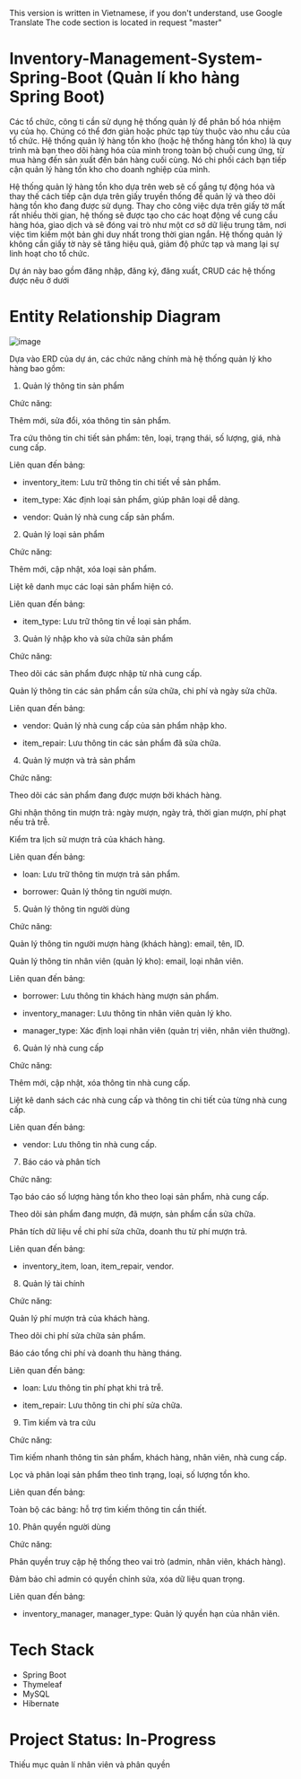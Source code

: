 This version is written in Vietnamese, if you don't understand, use Google Translate
The code section is located in request "master"
# Inventory-Management-System-Spring-Boot (Quản lí kho hàng Spring Boot)

Các tổ chức, công ti cần sử dụng hệ thống quản lý để phân bố hóa nhiệm vụ của họ. Chúng có thể đơn giản hoặc phức tạp tùy thuộc vào nhu cầu của tổ chức. Hệ thống quản lý hàng tồn kho (hoặc hệ thống hàng tồn kho) là quy trình mà bạn theo dõi hàng hóa của mình trong toàn bộ chuỗi cung ứng, từ mua hàng đến sản xuất đến bán hàng cuối cùng. Nó chi phối cách bạn tiếp cận quản lý hàng tồn kho cho doanh nghiệp của mình.

Hệ thống quản lý hàng tồn kho dựa trên web sẽ cố gắng tự động hóa và thay thế cách tiếp cận dựa trên giấy truyền thống để quản lý và theo dõi hàng tồn kho đang được sử dụng. Thay cho công việc dựa trên giấy tờ mất rất nhiều thời gian, hệ thống sẽ được tạo cho các hoạt động về cung cầu hàng hóa, giao dịch và sẽ đóng vai trò như một cơ sở dữ liệu trung tâm, nơi việc tìm kiếm một bản ghi duy nhất trong thời gian ngắn. Hệ thống quản lý không cần giấy tờ này sẽ tăng hiệu quả, giảm độ phức tạp và mang lại sự linh hoạt cho tổ chức.

Dự án này bao gồm đăng nhập, đăng ký, đăng xuất, CRUD các hệ thống được nêu ở dưới
# Entity Relationship Diagram
![image](https://github.com/user-attachments/assets/59718a5f-7ce2-48d1-a9af-732e1f4c36d0)

Dựa vào ERD của dự án, các chức năng chính mà hệ thống quản lý kho hàng bao gồm:

1. Quản lý thông tin sản phẩm

Chức năng:

Thêm mới, sửa đổi, xóa thông tin sản phẩm.

Tra cứu thông tin chi tiết sản phẩm: tên, loại, trạng thái, số lượng, giá, nhà cung cấp.

Liên quan đến bảng:

- inventory_item: Lưu trữ thông tin chi tiết về sản phẩm.

- item_type: Xác định loại sản phẩm, giúp phân loại dễ dàng.

- vendor: Quản lý nhà cung cấp sản phẩm.

2. Quản lý loại sản phẩm

Chức năng:

Thêm mới, cập nhật, xóa loại sản phẩm.

Liệt kê danh mục các loại sản phẩm hiện có.

Liên quan đến bảng:

- item_type: Lưu trữ thông tin về loại sản phẩm.

3. Quản lý nhập kho và sửa chữa sản phẩm

Chức năng:

Theo dõi các sản phẩm được nhập từ nhà cung cấp.

Quản lý thông tin các sản phẩm cần sửa chữa, chi phí và ngày sửa chữa.

Liên quan đến bảng:

- vendor: Quản lý nhà cung cấp của sản phẩm nhập kho.

- item_repair: Lưu thông tin các sản phẩm đã sửa chữa.

4. Quản lý mượn và trả sản phẩm

Chức năng:

Theo dõi các sản phẩm đang được mượn bởi khách hàng.

Ghi nhận thông tin mượn trả: ngày mượn, ngày trả, thời gian mượn, phí phạt nếu trả trễ.

Kiểm tra lịch sử mượn trả của khách hàng.

Liên quan đến bảng:

- loan: Lưu trữ thông tin mượn trả sản phẩm.

- borrower: Quản lý thông tin người mượn.

5. Quản lý thông tin người dùng

Chức năng:

Quản lý thông tin người mượn hàng (khách hàng): email, tên, ID.

Quản lý thông tin nhân viên (quản lý kho): email, loại nhân viên.

Liên quan đến bảng:

- borrower: Lưu thông tin khách hàng mượn sản phẩm.

- inventory_manager: Lưu thông tin nhân viên quản lý kho.

- manager_type: Xác định loại nhân viên (quản trị viên, nhân viên thường).

6. Quản lý nhà cung cấp

Chức năng:

Thêm mới, cập nhật, xóa thông tin nhà cung cấp.

Liệt kê danh sách các nhà cung cấp và thông tin chi tiết của từng nhà cung cấp.

Liên quan đến bảng:

- vendor: Lưu thông tin nhà cung cấp.

7. Báo cáo và phân tích

Chức năng:

Tạo báo cáo số lượng hàng tồn kho theo loại sản phẩm, nhà cung cấp.

Theo dõi sản phẩm đang mượn, đã mượn, sản phẩm cần sửa chữa.

Phân tích dữ liệu về chi phí sửa chữa, doanh thu từ phí mượn trả.

Liên quan đến bảng:

- inventory_item, loan, item_repair, vendor.

8. Quản lý tài chính

Chức năng:

Quản lý phí mượn trả của khách hàng.

Theo dõi chi phí sửa chữa sản phẩm.

Báo cáo tổng chi phí và doanh thu hàng tháng.

Liên quan đến bảng:

- loan: Lưu thông tin phí phạt khi trả trễ.

- item_repair: Lưu thông tin chi phí sửa chữa.

9. Tìm kiếm và tra cứu

Chức năng:

Tìm kiếm nhanh thông tin sản phẩm, khách hàng, nhân viên, nhà cung cấp.

Lọc và phân loại sản phẩm theo tình trạng, loại, số lượng tồn kho.

Liên quan đến bảng:

Toàn bộ các bảng: hỗ trợ tìm kiếm thông tin cần thiết.

10. Phân quyền người dùng

Chức năng:

Phân quyền truy cập hệ thống theo vai trò (admin, nhân viên, khách hàng).

Đảm bảo chỉ admin có quyền chỉnh sửa, xóa dữ liệu quan trọng.

Liên quan đến bảng:

- inventory_manager, manager_type: Quản lý quyền hạn của nhân viên.
# Tech Stack
- Spring Boot
- Thymeleaf
- MySQL
- Hibernate
# Project Status: In-Progress
Thiếu mục quản lí nhân viên và phân quyền
